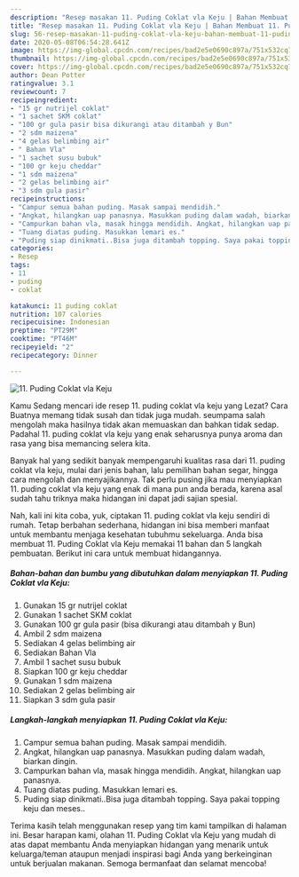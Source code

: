 ```yaml
---
description: "Resep masakan 11. Puding Coklat vla Keju | Bahan Membuat 11. Puding Coklat vla Keju Yang Mudah Dan Praktis"
title: "Resep masakan 11. Puding Coklat vla Keju | Bahan Membuat 11. Puding Coklat vla Keju Yang Mudah Dan Praktis"
slug: 56-resep-masakan-11-puding-coklat-vla-keju-bahan-membuat-11-puding-coklat-vla-keju-yang-mudah-dan-praktis
date: 2020-05-08T06:54:28.641Z
image: https://img-global.cpcdn.com/recipes/bad2e5e0690c897a/751x532cq70/11-puding-coklat-vla-keju-foto-resep-utama.jpg
thumbnail: https://img-global.cpcdn.com/recipes/bad2e5e0690c897a/751x532cq70/11-puding-coklat-vla-keju-foto-resep-utama.jpg
cover: https://img-global.cpcdn.com/recipes/bad2e5e0690c897a/751x532cq70/11-puding-coklat-vla-keju-foto-resep-utama.jpg
author: Dean Potter
ratingvalue: 3.1
reviewcount: 7
recipeingredient:
- "15 gr nutrijel coklat"
- "1 sachet SKM coklat"
- "100 gr gula pasir bisa dikurangi atau ditambah y Bun"
- "2 sdm maizena"
- "4 gelas belimbing air"
- " Bahan Vla"
- "1 sachet susu bubuk"
- "100 gr keju cheddar"
- "1 sdm maizena"
- "2 gelas belimbing air"
- "3 sdm gula pasir"
recipeinstructions:
- "Campur semua bahan puding. Masak sampai mendidih."
- "Angkat, hilangkan uap panasnya. Masukkan puding dalam wadah, biarkan dingin."
- "Campurkan bahan vla, masak hingga mendidih. Angkat, hilangkan uap panasnya."
- "Tuang diatas puding. Masukkan lemari es."
- "Puding siap dinikmati..Bisa juga ditambah topping. Saya pakai topping keju dan meses.."
categories:
- Resep
tags:
- 11
- puding
- coklat

katakunci: 11 puding coklat 
nutrition: 107 calories
recipecuisine: Indonesian
preptime: "PT29M"
cooktime: "PT46M"
recipeyield: "2"
recipecategory: Dinner

---
```



![11. Puding Coklat vla Keju](https://img-global.cpcdn.com/recipes/bad2e5e0690c897a/751x532cq70/11-puding-coklat-vla-keju-foto-resep-utama.jpg)

Kamu Sedang mencari ide resep 11. puding coklat vla keju yang Lezat? Cara Buatnya memang tidak susah dan tidak juga mudah. seumpama salah mengolah maka hasilnya tidak akan memuaskan dan bahkan tidak sedap. Padahal 11. puding coklat vla keju yang enak seharusnya punya aroma dan rasa yang bisa memancing selera kita.

Banyak hal yang sedikit banyak mempengaruhi kualitas rasa dari 11. puding coklat vla keju, mulai dari jenis bahan, lalu pemilihan bahan segar, hingga cara mengolah dan menyajikannya. Tak perlu pusing jika mau menyiapkan 11. puding coklat vla keju yang enak di mana pun anda berada, karena asal sudah tahu triknya maka hidangan ini dapat jadi sajian spesial.




Nah, kali ini kita coba, yuk, ciptakan 11. puding coklat vla keju sendiri di rumah. Tetap berbahan sederhana, hidangan ini bisa memberi manfaat untuk membantu menjaga kesehatan tubuhmu sekeluarga. Anda bisa membuat 11. Puding Coklat vla Keju memakai 11 bahan dan 5 langkah pembuatan. Berikut ini cara untuk membuat hidangannya.

<!--inarticleads1-->

##### Bahan-bahan dan bumbu yang dibutuhkan dalam menyiapkan 11. Puding Coklat vla Keju:

1. Gunakan 15 gr nutrijel coklat
1. Gunakan 1 sachet SKM coklat
1. Gunakan 100 gr gula pasir (bisa dikurangi atau ditambah y Bun)
1. Ambil 2 sdm maizena
1. Sediakan 4 gelas belimbing air
1. Sediakan  Bahan Vla
1. Ambil 1 sachet susu bubuk
1. Siapkan 100 gr keju cheddar
1. Gunakan 1 sdm maizena
1. Sediakan 2 gelas belimbing air
1. Siapkan 3 sdm gula pasir




<!--inarticleads2-->

##### Langkah-langkah menyiapkan 11. Puding Coklat vla Keju:

1. Campur semua bahan puding. Masak sampai mendidih.
1. Angkat, hilangkan uap panasnya. Masukkan puding dalam wadah, biarkan dingin.
1. Campurkan bahan vla, masak hingga mendidih. Angkat, hilangkan uap panasnya.
1. Tuang diatas puding. Masukkan lemari es.
1. Puding siap dinikmati..Bisa juga ditambah topping. Saya pakai topping keju dan meses..




Terima kasih telah menggunakan resep yang tim kami tampilkan di halaman ini. Besar harapan kami, olahan 11. Puding Coklat vla Keju yang mudah di atas dapat membantu Anda menyiapkan hidangan yang menarik untuk keluarga/teman ataupun menjadi inspirasi bagi Anda yang berkeinginan untuk berjualan makanan. Semoga bermanfaat dan selamat mencoba!
